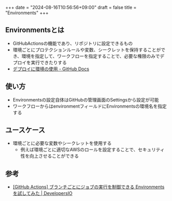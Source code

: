 +++
date = "2024-08-16T10:56:56+09:00"
draft = false
title = "Environments"
+++


## Environmentsとは

- GitHubActionsの機能であり、リポジトリに設定できるもの
- 環境ごとにプロテクションルールや変数、シークレットを保持することができ、環境を指定して、ワークフローを指定することで、必要な権限のみでデプロイを実行できたりする
- [デプロイに環境の使用 - GitHub Docs](https://docs.github.com/ja/actions/managing-workflow-runs-and-deployments/managing-deployments/managing-environments-for-deployment)

## 使い方

- Environmentsの設定自体はGitHubの管理画面のSettingsから設定が可能
- ワークフローからはenvironmentフィールドにEnvironmentsの環境名を指定する

## ユースケース

- 環境ごとに必要な変数やシークレットを使用する
  - 例えば環境ごとに適切なAWSのロールを設定することで、セキュリティ性を向上させることができる

## 参考

- [[GitHub Actions] ブランチごとにジョブの実行を制御できる Environments を試してみた | DevelopersIO](https://dev.classmethod.jp/articles/github-actions-environment-secrets-and-environment-variables/)
